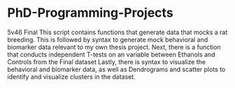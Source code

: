 # PhD-Programming-Projects
5v46 Final
This script contains functions that generate data that mocks a rat breeding.
This is followed by syntax to generate mock behavioral and biomarker data relevant to my own thesis project.
Next, there is a function that conducts independent T-tests on an variable between Ethanols and Controls from the Final dataset
Lastly, there is syntax to visualize the behavioral and biomarker data, as well as Dendrograms and scatter plots to identify and visualize clusters in the dataset.
